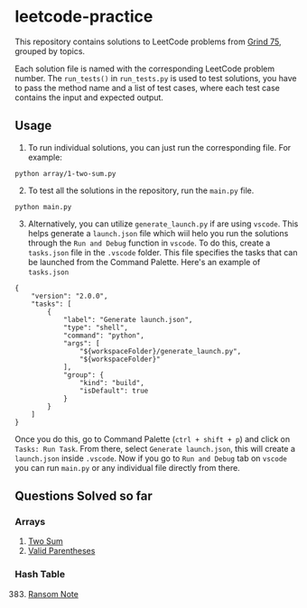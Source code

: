 # leetcode-practice

This repository contains solutions to LeetCode problems from [Grind 75](https://www.techinterviewhandbook.org/grind75), grouped by topics.

Each solution file is named with the corresponding LeetCode problem number. The `run_tests()` in `run_tests.py` is used to test solutions, you have to pass the method name and a list of test cases, where each test case contains the input and expected output.

## Usage

1. To run individual solutions, you can just run the corresponding file. For example:
```
python array/1-two-sum.py
```

2. To test all the solutions in the repository, run the `main.py` file.
```
python main.py
```

3. Alternatively, you can utilize `generate_launch.py` if are using `vscode`. This helps generate a `launch.json` file which wiil helo you run the solutions through the `Run and Debug` function in `vscode`. To do this, create a `tasks.json` file in the `.vscode` folder. This file specifies the tasks that can be launched from the Command Palette. Here's an example of `tasks.json`
```
{
    "version": "2.0.0",
    "tasks": [
        {
            "label": "Generate launch.json",
            "type": "shell",
            "command": "python",
            "args": [
                "${workspaceFolder}/generate_launch.py",
                "${workspaceFolder}"
            ],
            "group": {
                "kind": "build",
                "isDefault": true
            }
        }
    ]
}

```
Once you do this, go to Command Palette (`ctrl + shift + p`) and click on `Tasks: Run Task`. From there, select `Generate launch.json`, this will create a `launch.json` inside `.vscode`. Now if you go to `Run and Debug` tab on `vscode` you can run `main.py` or any individual file directly from there.


## Questions Solved so far

### Arrays
1. [Two Sum](https://leetcode.com/problems/two-sum/)
20. [Valid Parentheses](https://leetcode.com/problems/valid-parentheses/)

### Hash Table
383. [Ransom Note](https://leetcode.com/problems/ransom-note/)